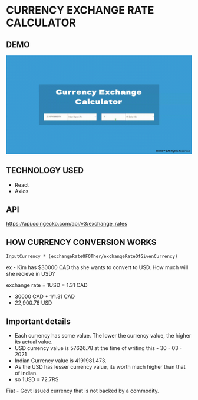 # CURRENCY EXCHANGE RATE  CALCULATOR

## DEMO 

![](screen-capture.gif)

## TECHNOLOGY USED

- React
- Axios

## API

https://api.coingecko.com/api/v3/exchange_rates

## HOW CURRENCY CONVERSION WORKS

```
InputCurrency * (exchangeRateOFOTher/exchangeRateOfGivenCurrency)
```

ex - Kim has $30000 CAD tha she wants to convert to USD. How much will she recieve in USD?

exchange rate =  1USD = 1.31 CAD

- 30000 CAD * 1/1.31 CAD
- 22,900.76 USD

## Important details

- Each currency has some value. The lower the currency value, the higher its actual value.
- USD currency value is 57626.78 at the time of writing this - 30 - 03 - 2021
- Indian Currency value is 4191981.473.
- As the USD has lesser currency value, its worth much higher than that of indian.
- so 1USD = 72.7RS

Fiat - Govt issued currency that is not backed by a commodity.

